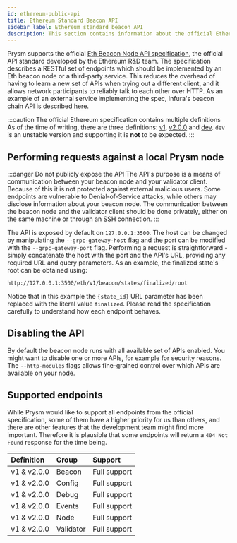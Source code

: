 ```yaml
---
id: ethereum-public-api
title: Ethereum Standard Beacon API
sidebar_label: Ethereum standard beacon API 
description: This section contains information about the official Ethereum standard beacon API
---
```


Prysm supports the official [Eth Beacon Node API specification](https://ethereum.github.io/beacon-APIs/), the official API standard developed by the Ethereum R&D team. The specification describes a RESTful set of endpoints which should be implemented by an Eth beacon node or a third-party service. This reduces the overhead of having to learn a new set of APIs when trying out a different client, and it allows network participants to reliably talk to each other over HTTP. As an example of an external service implementing the spec, Infura's beacon chain API is described [here](https://infura.io/docs/eth2#tag/Beacon).

:::caution The official Ethereum specification contains multiple definitions
As of the time of writing, there are three definitions: [v1](https://ethereum.github.io/beacon-APIs/?urls.primaryName=v1), [v2.0.0](https://ethereum.github.io/beacon-APIs/) and [dev](https://ethereum.github.io/beacon-APIs/?urls.primaryName=dev). `dev` is an unstable version and supporting it is **not** to be expected.
:::

## Performing requests against a local Prysm node

:::danger Do not publicly expose the API
The API's purpose is a means of communication between your beacon node and your validator client. Because of this it is not protected against external malicious users. Some endpoints are vulnerable to Denial-of-Service attacks, while others may disclose information about your beacon node. The communication between the beacon node and the validator client should be done privately, either on the same machine or through an SSH connection.
:::

The API is exposed by default on `127.0.0.1:3500`. The host can be changed by manipulating the `--grpc-gateway-host` flag and the port can be modified with the `--grpc-gateway-port` flag. Performing a request is straightforward - simply concatenate the host with the port and the API's URL, providing any required URL and query parameters. As an example, the finalized state's root can be obtained using:
```
http://127.0.0.1:3500/eth/v1/beacon/states/finalized/root
```
Notice that in this example the `{state_id}` URL parameter has been replaced with the literal value `finalized`. Please read the specification carefully to understand how each endpoint behaves.

## Disabling the API

By default the beacon node runs with all available set of APIs enabled. You might want to disable one or more APIs, for example for security reasons. The `--http-modules` flags allows fine-grained control over which APIs are available on your node.

## Supported endpoints

While Prysm would like to support all endpoints from the official specification, some of them have a higher priority for us than others, and there are other features that the development team might find more important. Therefore it is plausible that some endpoints will return a `404 Not Found` response for the time being.

| Definition | Group | Support |
| :--- | :--- | :--- |
| v1 & v2.0.0 | Beacon | Full support |
| v1 & v2.0.0 | Config | Full support |
| v1 & v2.0.0 | Debug | Full support |
| v1 & v2.0.0 | Events | Full support |
| v1 & v2.0.0 | Node | Full support |
| v1 & v2.0.0 | Validator | Full support |